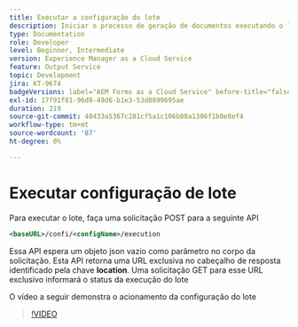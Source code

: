 ```yaml
---
title: Executar a configuração do lote
description: Iniciar o processo de geração de documentos executando o lote
type: Documentation
role: Developer
level: Beginner, Intermediate
version: Experience Manager as a Cloud Service
feature: Output Service
topic: Development
jira: KT-9674
badgeVersions: label="AEM Forms as a Cloud Service" before-title="false"
exl-id: 17f91f81-96d8-49d6-b1e3-53d8899695ae
duration: 219
source-git-commit: 48433a5367c281cf5a1c106b08a1306f1b0e8ef4
workflow-type: tm+mt
source-wordcount: '87'
ht-degree: 0%

---
```


# Executar configuração de lote

Para executar o lote, faça uma solicitação POST para a seguinte API

```xml
<baseURL>/confi/<configName>/execution
```

Essa API espera um objeto json vazio como parâmetro no corpo da solicitação.
Esta API retorna uma URL exclusiva no cabeçalho de resposta identificado pela chave **location**.
Uma solicitação GET para esse URL exclusivo informará o status da execução do lote

O vídeo a seguir demonstra o acionamento da configuração do lote

>[!VIDEO](https://video.tv.adobe.com/v/343710?quality=12&learn=on&captions=por_br)
